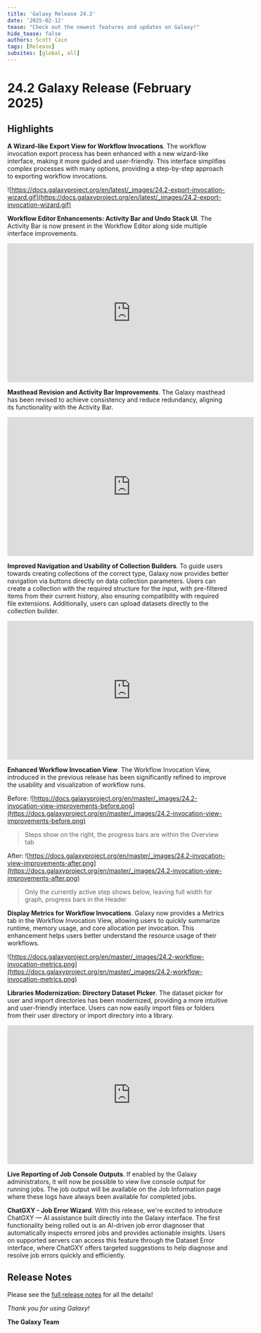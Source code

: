 ```yaml
---
title: 'Galaxy Release 24.2'
date: '2025-02-12'
tease: "Check out the newest features and updates on Galaxy!"
hide_tease: false
authors: Scott Cain
tags: [Release]
subsites: [global, all]
---
```


# 24.2 Galaxy Release (February 2025)

## Highlights

**A Wizard-like Export View for Workflow Invocations**. The workflow invocation
export process has been enhanced with a new wizard-like interface, making it
more guided and user-friendly. This interface simplifies complex processes with
many options, providing a step-by-step approach to exporting workflow
invocations.

![https://docs.galaxyproject.org/en/latest/_images/24.2-export-invocation-wizard.gif](https://docs.galaxyproject.org/en/latest/_images/24.2-export-invocation-wizard.gif)

**Workflow Editor Enhancements: Activity Bar and Undo Stack UI**. The Activity
Bar is now present in the Workflow Editor along side multiple interface
improvements.

<iframe width="560" height="315" src="https://www.youtube.com/embed/42HZQkC7PHY" title="Galaxy 24.2 - Workflow Editor Enhancements: Activity Bar and Undo Stack UI" frameborder="0" allow="accelerometer; autoplay; clipboard-write; encrypted-media; gyroscope; picture-in-picture; web-share" referrerpolicy="strict-origin-when-cross-origin" allowfullscreen></iframe>

**Masthead Revision and Activity Bar Improvements**. The Galaxy masthead has
been revised to achieve consistency and reduce redundancy, aligning its
functionality with the Activity Bar.

<iframe width="560" height="315" src="https://www.youtube.com/embed/5NMkcpj-1w8" title="Galaxy 24.2 - Masthead Revision and Activity Bar Improvements" frameborder="0" allow="accelerometer; autoplay; clipboard-write; encrypted-media; gyroscope; picture-in-picture; web-share" referrerpolicy="strict-origin-when-cross-origin" allowfullscreen></iframe>

**Improved Navigation and Usability of Collection Builders**. To guide users
towards creating collections of the correct type, Galaxy now provides better
navigation via buttons directly on data collection parameters. Users can create
a collection with the required structure for the input, with pre-filtered items
from their current history, also ensuring compatibility with required file
extensions. Additionally, users can upload datasets directly to the collection
builder.

<iframe width="560" height="315" src="https://www.youtube.com/embed/y4gNThU_BZE" title="Galaxy 24.2 - Improved Navigation and Usability of Collection Builders" frameborder="0" allow="accelerometer; autoplay; clipboard-write; encrypted-media; gyroscope; picture-in-picture; web-share" referrerpolicy="strict-origin-when-cross-origin" allowfullscreen></iframe>

**Enhanced Workflow Invocation View**. The Workflow Invocation View, introduced
in the previous release has been significantly refined to improve the usability
and visualization of workflow runs.

Before:
![https://docs.galaxyproject.org/en/master/_images/24.2-invocation-view-improvements-before.png](https://docs.galaxyproject.org/en/master/_images/24.2-invocation-view-improvements-before.png)
>Steps show on the right, the progress bars are within the Overview tab


After:
![https://docs.galaxyproject.org/en/master/_images/24.2-invocation-view-improvements-after.png](https://docs.galaxyproject.org/en/master/_images/24.2-invocation-view-improvements-after.png)
>Only the currently active step shows below, leaving full width for graph, progress bars in the Header



**Display Metrics for Workflow Invocations**. Galaxy now provides a Metrics tab
in the Workflow Invocation View, allowing users to quickly summarize runtime,
memory usage, and core allocation per invocation. This enhancement helps users
better understand the resource usage of their workflows.

![https://docs.galaxyproject.org/en/master/_images/24.2-workflow-invocation-metrics.png](https://docs.galaxyproject.org/en/master/_images/24.2-workflow-invocation-metrics.png)

**Libraries Modernization: Directory Dataset Picker**. The dataset picker for
user and import directories has been modernized, providing a more intuitive and
user-friendly interface. Users can now easily import files or folders from
their user directory or import directory into a library.

<iframe width="560" height="315" src="https://www.youtube.com/embed/i8AHdv5sU5A" title="Galaxy 24.2 - Libraries Modernization: Directory Dataset Picker" frameborder="0" allow="accelerometer; autoplay; clipboard-write; encrypted-media; gyroscope; picture-in-picture; web-share" referrerpolicy="strict-origin-when-cross-origin" allowfullscreen></iframe>

**Live Reporting of Job Console Outputs**. If enabled by the Galaxy
administrators, it will now be possible to view live console output for running
jobs. The job output will be available on the Job Information page where these
logs have always been available for completed jobs.

**ChatGXY - Job Error Wizard**. With this release, we're excited to introduce
ChatGXY — AI assistance built directly into the Galaxy interface. The first
functionality being rolled out is an AI-driven job error diagnoser that
automatically inspects errored jobs and provides actionable insights. Users on
supported servers can access this feature through the Dataset Error interface,
where ChatGXY offers targeted suggestions to help diagnose and resolve job
errors quickly and efficiently.

## Release Notes

Please see the [full release notes](https://docs.galaxyproject.org/en/master/releases/24.2_announce.html) for all the details!

*Thank you for using Galaxy!*

**The Galaxy Team**

